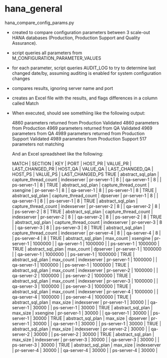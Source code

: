 # hana_general

hana_compare_config_params.py 
  - created to compare configuration parameters between 3 scale-out HANA databases (Production, Production Support and Quality Assurance).
  - script queries all parameters from M_CONFIGURATION_PARAMETER_VALUES
  - for each parameter, script queries AUDIT_LOG to try to determine last changed date/by, assuming auditing is enabled for system configuration changes
  - compares results, ignoring server name and port
  - creates an Excel file with the results, and flags differences in a column called Match
  - When executed, should see somethiing like the following output:

    4860 parameters returned from Production
    Validated 4860 parameters from Production
    4969 parameters returned from QA
    Validated 4969 parameters from QA
    4989 parameters returned from Production Support
    Validated 4989 parameters from Production Support
    517 parameters not matching

    And an Excel spreadsheet like the following:
    
    MATCH | SECTION           | KEY                  | PORT        | HOST_PR     | VALUE_PR | LAST_CHANGED_PR | HOST_QA     | VALUE_QA | LAST_CHANGED_QA | HOST_PS     | VALUE_PS | LAST_CHANGED_PS
    TRUE  | abstract_sql_plan | capture_thread_count | indexserver | pr-server-1 | 8        |                 | qa-server-1 | 8        |                 | ps-server-1 | 8        |
    TRUE  | abstract_sql_plan | capture_thread_count | xsengine    | pr-server-1 | 8        |                 | qa-server-1 | 8        |                 | ps-server-1 | 8        | 
    TRUE  | abstract_sql_plan | capture_thread_count | dpserver    | pr-server-1 | 8        |                 | qa-server-1 | 8        |                 | ps-server-1 | 8        |
    TRUE  | abstract_sql_plan | capture_thread_count | indexserver | pr-server-2 | 8        |                 | qa-server-2 | 8        |                 | ps-server-2 | 8        |
    TRUE  | abstract_sql_plan | capture_thread_count | indexserver | pr-server-2 | 8        |                 | qa-server-2 | 8        |                 | ps-server-2 | 8        |
    TRUE  | abstract_sql_plan | capture_thread_count | indexserver | pr-server-3 | 8        |                 | qa-server-3 | 8        |                 | ps-server-3 | 8        |
    TRUE  | abstract_sql_plan | capture_thread_count | indexserver | pr-server-4 | 8        |                 | qa-server-4 | 8        |                 | ps-server-4 | 8        |
    TRUE  | abstract_sql_plan | max_count            | xsengine    | pr-server-1 | 1000000  |                 | qa-server-1 | 1000000  |                 | ps-server-1 | 1000000  |
    TRUE  | abstract_sql_plan | max_count            | dpserver    | pr-server-1 | 1000000  |                 | qa-server-1 | 1000000  |                 | ps-server-1 | 1000000  |
    TRUE  | abstract_sql_plan | max_count            | indexserver | pr-server-1 | 1000000  |                 | qa-server-1 | 1000000  |                 | ps-server-1 | 1000000  |
    TRUE  | abstract_sql_plan | max_count            | indexserver | pr-server-2 | 1000000  |                 | qa-server-2 | 1000000  |                 | ps-server-2 | 1000000  |
    TRUE  | abstract_sql_plan | max_count            | indexserver | pr-server-3 | 1000000  |                 | qa-server-3 | 1000000  |                 | ps-server-3 | 1000000  |
    TRUE  | abstract_sql_plan | max_count            | indexserver | pr-server-4 | 1000000  |                 | qa-server-4 | 1000000  |                 | ps-server-4 | 1000000  |
    TRUE  | abstract_sql_plan | max_size             | indexserver | pr-server-1 | 30000    |                 | qa-server-1 | 30000    |                 | ps-server-1 | 30000    |
    TRUE  | abstract_sql_plan | max_size             | xsengine    | pr-server-1 | 30000    |                 | qa-server-1 | 30000    |                 | ps-server-1 | 30000    |
    TRUE  | abstract_sql_plan | max_size             | dpserver    | pr-server-1 | 30000    |                 | qa-server-1 | 30000    |                 | ps-server-1 | 30000    |
    TRUE  | abstract_sql_plan | max_size             | indexserver | pr-server-2 | 30000    |                 | qa-server-2 | 30000    |                 | ps-server-2 | 30000    |
    TRUE  | abstract_sql_plan | max_size             | indexserver | pr-server-3 | 30000    |                 | qa-server-3 | 30000    |                 | ps-server-3 | 30000    |
    TRUE  | abstract_sql_plan | max_size             | indexserver | pr-server-4 | 30000    |                 | qa-server-4 | 30000    |                 | ps-server-4 | 30000    |
